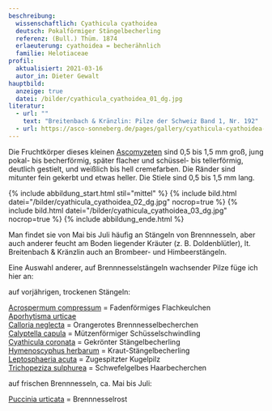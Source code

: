 ```yaml
---
beschreibung:
  wissenschaftlich: Cyathicula cyathoidea
  deutsch: Pokalförmiger Stängelbecherling
  referenz: (Bull.) Thüm. 1874
  erlaeuterung: cyathoidea = becherähnlich
  familie: Helotiaceae
profil:
  aktualisiert: 2021-03-16
  autor_in: Dieter Gewalt
hauptbild:
  anzeige: true
  datei: /bilder/cyathicula_cyathoidea_01_dg.jpg
literatur:
  - url: ""
    text: "Breitenbach & Kränzlin: Pilze der Schweiz Band 1, Nr. 192"
  - url: https://asco-sonneberg.de/pages/gallery/cyathicula-cyathoidea-100724-01xs-col9221.php
---
```

Die Fruchtkörper dieses kleinen [Ascomyzeten](Ascomyzeten "Glossar") sind 0,5 bis 1,5 mm groß, jung pokal- bis becherförmig, später flacher und schüssel- bis tellerförmig, deutlich gestielt, und weißlich bis hell cremefarben. Die Ränder sind mitunter fein gekerbt und etwas heller. Die Stiele sind 0,5 bis 1,5 mm lang.

{% include abbildung_start.html stil="mittel" %}
{% include bild.html datei="/bilder/cyathicula_cyathoidea_02_dg.jpg" nocrop=true %}
{% include bild.html datei="/bilder/cyathicula_cyathoidea_03_dg.jpg" nocrop=true %}
{% include abbildung_ende.html %}

Man findet sie von Mai bis Juli häufig an Stängeln von Brennnesseln, aber auch anderer feucht am Boden liegender Kräuter (z. B. Doldenblütler), lt. Breitenbach & Kränzlin auch an Brombeer- und Himbeerstängeln.

Eine Auswahl anderer, auf Brennnesselstängeln wachsender Pilze füge ich hier an:

auf vorjährigen, trockenen Stängeln:

[Acrospermum compressum](/pilze/acrospermum-compressum-fadenförmiges-flachkeulchenchen)  =  Fadenförmiges Flachkeulchen\
[Aporhytisma urticae](/pilze/aporhytisma-urticae)\
[Calloria neglecta](/pilze/calloria-neglecta-orangerotes-brennnesselbecherchen)  =  Orangerotes Brennnesselbecherchen\
[Calyptella capula](/pilze/calyptella-capula-mützenförmiger-schüsselschwindling)  =  Mützenförmiger Schüsselschwindling\
[Cyathicula coronata](/pilze/cyathicula-coronata-gekrönter-stängelbecherling)  =  Gekrönter Stängelbecherling\
[Hymenoscyphus herbarum](/pilze/hymenoscyhus-herbarum-kraut-stängelbecherling)  =  Kraut-Stängelbecherling\
[Leptosphaeria acuta](/pilze/leptosphaeria-acuta-zugespitzter-kugelpilz)  = Zugespitzter Kugelpilz\
[Trichopeziza sulphurea](/pilze/trichopeziza-sulphurea-schwefelgelbes-haarbecherchen)  =  Schwefelgelbes Haarbecherchen

auf frischen Brennnesseln, ca. Mai bis Juli:

[Puccinia urticata](/pilze/puccinia-urticata-brennnesselrost)  =  Brennnesselrost